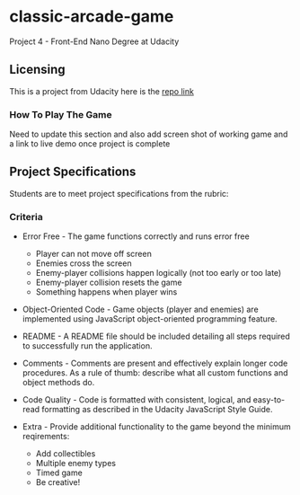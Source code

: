 # classic-arcade-game

Project 4 - Front-End Nano Degree at Udacity

## Licensing

This is a project from Udacity here is the [repo link](https://github.com/udacity/frontend-nanodegree-arcade-game)

### How To Play The Game

Need to update this section and also add screen shot of working game and a link to live demo once project is complete

## Project Specifications

Students are to meet project specifications from the rubric:

### Criteria

* Error Free - The game functions correctly and runs error free
	- Player can not move off screen
	- Enemies cross the screen
	- Enemy-player collisions happen logically (not too early or too late)
	- Enemy-player collision resets the game
	- Something happens when player wins

* Object-Oriented Code - Game objects (player and enemies) are implemented using JavaScript object-oriented programming feature.

* README - A README file should be included detailing all steps required to successfully run the application.

* Comments - Comments are present and effectively explain longer code procedures.  As a rule of thumb: describe what all custom functions and object methods do.

* Code Quality - Code is formatted with consistent, logical, and easy-to-read formatting as described in the Udacity JavaScript Style Guide.

* Extra - Provide additional functionality to the game beyond the minimum reqirements:
	- Add collectibles
	- Multiple enemy types
	- Timed game
	- Be creative!